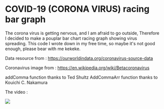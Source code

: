 COVID-19 (CORONA VIRUS) racing bar graph
====
The corona virus is getting nervous, and I am afraid to go outside, Therefore I decided to make a pouplar bar chart racing graph showing virus spreading.
This code I wrote down in my free time, so maybe it's not good enough, please bear with me kekeke.

Data resource from :
https://ourworldindata.org/coronavirus-source-data

Coronavirus image from :
https://en.wikipedia.org/wiki/Betacoronavirus

addComma function thanks to Ted Shultz 
AddCommaArr function thanks to Kouichi C. Nakamura

The video :

[![](http://img.youtube.com/vi/tvQRUV7A2s8/0.jpg)](http://www.youtube.com/watch?v=tvQRUV7A2s8 "")

